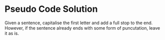 # Pseudo Code Solution
Given a sentence, capitalise the first letter and add a full stop to the end. However, if the sentence already ends with some form of puncutation, leave it as is.
